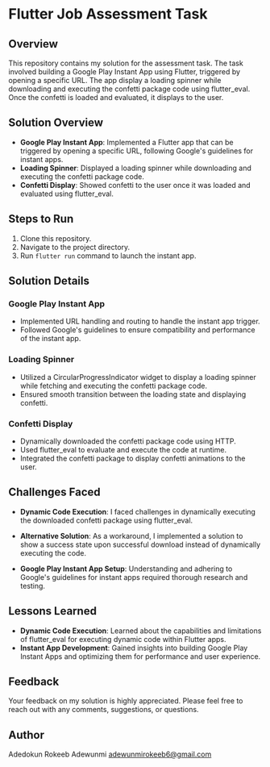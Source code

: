 # Flutter Job Assessment Task

## Overview
This repository contains my solution for the assessment task. The task involved building a Google Play Instant App using Flutter, triggered by opening a specific URL. The app display a loading spinner while downloading and executing the confetti package code using flutter_eval. Once the confetti is loaded and evaluated, it displays to the user.

## Solution Overview
- **Google Play Instant App**: Implemented a Flutter app that can be triggered by opening a specific URL, following Google's guidelines for instant apps.
- **Loading Spinner**: Displayed a loading spinner while downloading and executing the confetti package code.
- **Confetti Display**: Showed confetti to the user once it was loaded and evaluated using flutter_eval.

## Steps to Run
1. Clone this repository.
2. Navigate to the project directory.
3. Run `flutter run` command to launch the instant app.

## Solution Details
### Google Play Instant App
- Implemented URL handling and routing to handle the instant app trigger.
- Followed Google's guidelines to ensure compatibility and performance of the instant app.

### Loading Spinner
- Utilized a CircularProgressIndicator widget to display a loading spinner while fetching and executing the confetti package code.
- Ensured smooth transition between the loading state and displaying confetti.

### Confetti Display
- Dynamically downloaded the confetti package code using HTTP.
- Used flutter_eval to evaluate and execute the code at runtime.
- Integrated the confetti package to display confetti animations to the user.

## Challenges Faced
- **Dynamic Code Execution**: I faced challenges in dynamically executing the downloaded confetti package using flutter_eval.
- **Alternative Solution**: As a workaround, I implemented a solution to show a success state upon successful download instead of dynamically executing the code.

- **Google Play Instant App Setup**: Understanding and adhering to Google's guidelines for instant apps required thorough research and testing.

## Lessons Learned
- **Dynamic Code Execution**: Learned about the capabilities and limitations of flutter_eval for executing dynamic code within Flutter apps.
- **Instant App Development**: Gained insights into building Google Play Instant Apps and optimizing them for performance and user experience.

## Feedback
Your feedback on my solution is highly appreciated. Please feel free to reach out with any comments, suggestions, or questions.

## Author
Adedokun Rokeeb Adewunmi
adewunmirokeeb6@gmail.com
